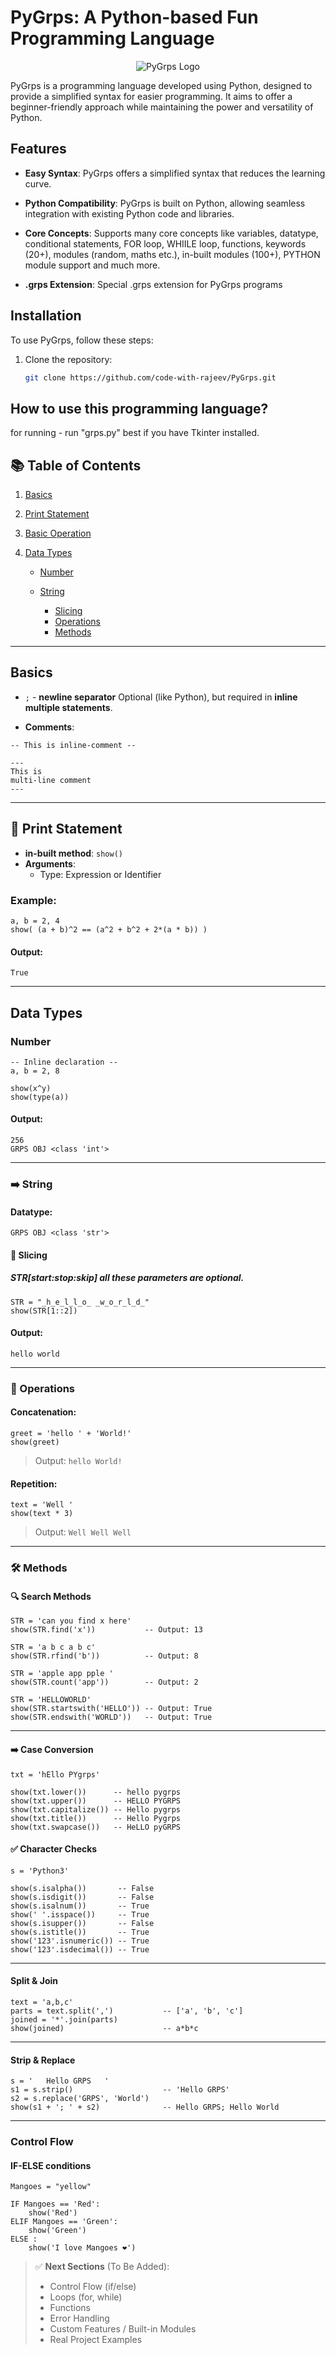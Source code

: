 # PyGrps: A Python-based Fun Programming Language
<p align="center">
  <img src="https://example.com/pygrps-logo.png" alt="PyGrps Logo">
</p>

PyGrps is a programming language developed using Python, designed to provide a simplified syntax for easier programming. It aims to offer a beginner-friendly approach while maintaining the power and versatility of Python.

## Features

- **Easy Syntax**: PyGrps offers a simplified syntax that reduces the learning curve.

- **Python Compatibility**: PyGrps is built on Python, allowing seamless integration with existing Python code and libraries.

- **Core Concepts**: Supports many core concepts like variables, datatype, conditional statements, FOR loop, WHIILE loop, functions, keywords (20+), modules (random, maths etc.), in-built modules (100+), PYTHON module support and much more.

- **.grps Extension**: Special .grps extension for PyGrps programs

## Installation

To use PyGrps, follow these steps:

1. Clone the repository:

   ```bash
   git clone https://github.com/code-with-rajeev/PyGrps.git


## How to use this programming language?

for running - run "grps.py"
best if you have Tkinter installed.

## 📚 Table of Contents

1. [Basics](#basics)
2. [Print Statement](#print-statement)
3. [Basic Operation](#print-statement)
4. [Data Types](#data-types)

   * [Number](#number)
   * [String](#string)

     * [Slicing](#slicing)
     * [Operations](#operations)
     * [Methods](#methods)

---

## Basics

* `;` - **newline separator**
  Optional (like Python), but required in **inline multiple statements**.

* **Comments**:

```pygrps
-- This is inline-comment --

---
This is
multi-line comment
---
```
---

## 🔨 Print Statement

* **in-built method**: `show()`
* **Arguments**:
  * Type: Expression or Identifier

### Example:

```pygrps
a, b = 2, 4
show( (a + b)^2 == (a^2 + b^2 + 2*(a * b)) )
```

#### Output:

```
True
```

---

## Data Types

### Number

```pygrps
-- Inline declaration --
a, b = 2, 8

show(x^y)
show(type(a))
```

#### Output:

```
256
GRPS OBJ <class 'int'>
```

---

### ➡️ String

#### Datatype:
```
GRPS OBJ <class 'str'>
```

#### 🧪 Slicing

##### STR[start:stop:skip] all these parameters are optional.


```pygrps
STR = "_h_e_l_l_o_ _w_o_r_l_d_"
show(STR[1::2])
```

#### Output:

```
hello world
```

---

### 🔗 Operations

#### Concatenation:

```pygrps
greet = 'hello ' + 'World!'
show(greet)
```

> Output: `hello World!`

#### Repetition:

```pygrps
text = 'Well '
show(text * 3)
```

> Output: `Well Well Well`

---

### 🛠️ Methods

#### 🔍 Search Methods

```pygrps
STR = 'can you find x here'
show(STR.find('x'))           -- Output: 13

STR = 'a b c a b c'
show(STR.rfind('b'))          -- Output: 8

STR = 'apple app pple '
show(STR.count('app'))        -- Output: 2

STR = 'HELLOWORLD'
show(STR.startswith('HELLO')) -- Output: True
show(STR.endswith('WORLD'))   -- Output: True
```

---

#### ➡️ Case Conversion

```pygrps
txt = 'hEllo PYgrps'

show(txt.lower())      -- hello pygrps
show(txt.upper())      -- HELLO PYGRPS
show(txt.capitalize()) -- Hello pygrps
show(txt.title())      -- Hello Pygrps
show(txt.swapcase())   -- HeLLO pyGRPS
```

#### ✅ Character Checks

```pygrps
s = 'Python3'

show(s.isalpha())       -- False
show(s.isdigit())       -- False
show(s.isalnum())       -- True
show(' '.isspace())     -- True
show(s.isupper())       -- False
show(s.istitle())       -- True
show('123'.isnumeric()) -- True
show('123'.isdecimal()) -- True
```

---

#### Split & Join

```pygrps
text = 'a,b,c'
parts = text.split(',')           -- ['a', 'b', 'c']
joined = '*'.join(parts)
show(joined)                      -- a*b*c
```

---

#### Strip & Replace

```pygrps
s = '   Hello GRPS   '
s1 = s.strip()                    -- 'Hello GRPS'
s2 = s.replace('GRPS', 'World')
show(s1 + '; ' + s2)              -- Hello GRPS; Hello World
```

---

### Control Flow

#### IF-ELSE conditions
```pygrs
Mangoes = "yellow"

IF Mangoes == 'Red':
    show('Red')
ELIF Mangoes == 'Green':
    show('Green')
ELSE :
    show('I love Mangoes ❤')
```

> ✅ **Next Sections** (To Be Added):
>
> * Control Flow (if/else)
> * Loops (for, while)
> * Functions
> * Error Handling
> * Custom Features / Built-in Modules
> * Real Project Examples
